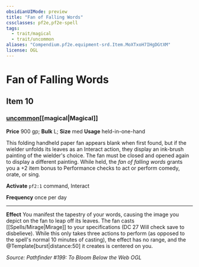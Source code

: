 ```yaml
---
obsidianUIMode: preview
title: "Fan of Falling Words"
cssclasses: pf2e,pf2e-spell
tags:
  - trait/magical
  - trait/uncommon
aliases: "Compendium.pf2e.equipment-srd.Item.MoXTxoH7IHgDGtXM"
license: OGL
---
```

# Fan of Falling Words
## Item 10
### [uncommon](uncommon.md "Uncommon Rarity Trait")[[magical|Magical]]


**Price** 900 gp; 
**Bulk** L; **Size** med
**Usage** held-in-one-hand

This folding handheld paper fan appears blank when first found, but if the wielder unfolds its leaves as an Interact action, they display an ink-brush painting of the wielder's choice. The fan must be closed and opened again to display a different painting. While held, the _fan of falling words_ grants you a +2 item bonus to Performance checks to act or perform comedy, orate, or sing.

**Activate** `pf2:1` command, Interact

**Frequency** once per day

* * *

**Effect** You manifest the tapestry of your words, causing the image you depict on the fan to leap off its leaves. The fan casts [[Spells/Mirage|Mirage]] to your specifications (DC 27 Will check save to disbelieve). While this only takes three actions to perform (as opposed to the spell's normal 10 minutes of casting), the effect has no range, and the @Template\[burst|distance:50\] it creates is centered on you.

*Source: Pathfinder #199: To Bloom Below the Web*
*OGL*